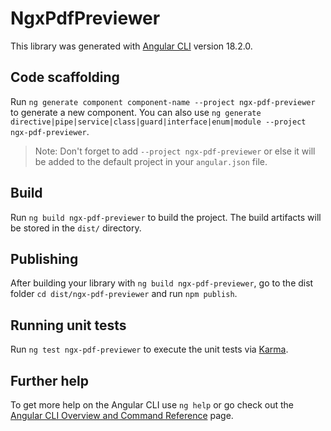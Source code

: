 # NgxPdfPreviewer

This library was generated with [Angular CLI](https://github.com/angular/angular-cli) version 18.2.0.

## Code scaffolding

Run `ng generate component component-name --project ngx-pdf-previewer` to generate a new component. You can also use `ng generate directive|pipe|service|class|guard|interface|enum|module --project ngx-pdf-previewer`.
> Note: Don't forget to add `--project ngx-pdf-previewer` or else it will be added to the default project in your `angular.json` file. 

## Build

Run `ng build ngx-pdf-previewer` to build the project. The build artifacts will be stored in the `dist/` directory.

## Publishing

After building your library with `ng build ngx-pdf-previewer`, go to the dist folder `cd dist/ngx-pdf-previewer` and run `npm publish`.

## Running unit tests

Run `ng test ngx-pdf-previewer` to execute the unit tests via [Karma](https://karma-runner.github.io).

## Further help

To get more help on the Angular CLI use `ng help` or go check out the [Angular CLI Overview and Command Reference](https://angular.dev/tools/cli) page.

